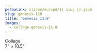 ```yaml
---
permalink: slides/europa/{{ slug }}.json
slug: genesis-118
title: 'Genesis 11:8'
images:
  - collage-genesis-11-8
---
```

Collage  
7" × 10.5"